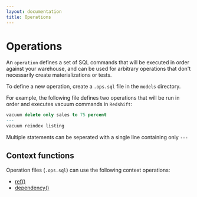 ```yaml
---
layout: documentation
title: Operations
---
```


# Operations

An `operation` defines a set of SQL commands that will be executed in order against your warehouse, and can be used for arbitrary operations that don't necessarily create materializations or tests.

To define a new operation, create a `.ops.sql` file in the `models` directory.

For example, the following file defines two operations that will be run in order and executes vacuum commands in `Redshift`:
```sql
vacuum delete only sales to 75 percent
---
vacuum reindex listing
```
Multiple statements can be seperated with a single line containing only `---`

## Context functions

Operation files (`.ops.sql`) can use the following context operations:

- [ref()](/docs/built-in-functions/#ref)
- [dependency()](/docs/built-in-functions/#dependency)
